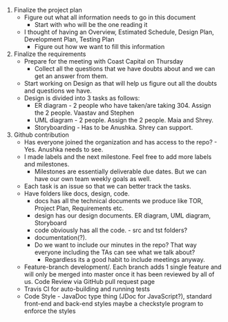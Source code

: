 1. Finalize the project plan
	* Figure out what all information needs to go in this document
		* Start with who will be the one reading it
	* I thought of having an Overview, Estimated Schedule, Design Plan, Development Plan, Testing Plan
		* Figure out how we want to fill this information
2. Finalize the requirements
	* Prepare for the meeting with Coast Capital on Thursday
		* Collect all the questions that we have doubts about and we can get an answer from them.
	* Start working on Design as that will help us figure out all the doubts and questions we have.
	* Design is divided into 3 tasks as follows:
		* ER diagram - 2 people who have taken/are taking 304. Assign the 2 people. Vaastav and Stephen
		* UML diagram - 2 people. Assign the 2 people. Maia and Shrey.
		* Storyboarding - Has to be Anushka. Shrey can support.
3. Github contribution
	* Has everyone joined the organization and has access to the repo? - Yes. Anushka needs to see.
	* I made labels and the next milestone. Feel free to add more labels and milestones.
		* Milestones are essentially deliverable due dates. But we can have our own team weekly goals as well.
	* Each task is an issue so that we can better track the tasks.
	* Have folders like docs, design, code.
		* docs has all the technical documents we produce like TOR, Project Plan, Requirements etc.
		* design has our design documents. ER diagram, UML diagram, Storyboard
		* code obviously has all the code.  - src and tst folders?
		* documentation(?).
		* Do we want to include our minutes in the repo? That way everyone including the TAs can see what we talk about?
			* Regardless its a good habit to include meetings anyway.
	* Feature-branch development/. Each branch adds 1 single feature and will only be merged into master once it has been reviewed by all of us. Code Review via GitHub pull request page
	* Travis CI for auto-building and running tests
	* Code Style - JavaDoc type thing (JDoc for JavaScript?), standard front-end and back-end styles maybe a checkstyle program to enforce the styles